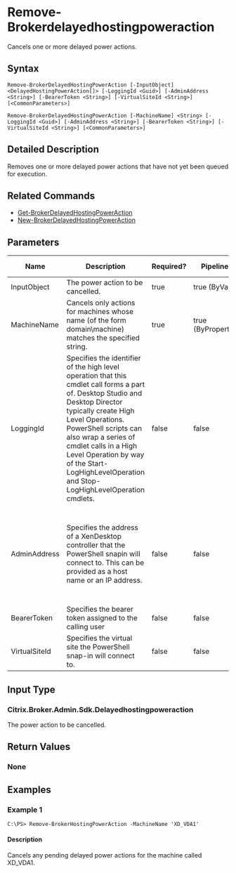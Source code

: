 ﻿
# Remove-Brokerdelayedhostingpoweraction
Cancels one or more delayed power actions.
## Syntax
```
Remove-BrokerDelayedHostingPowerAction [-InputObject] <DelayedHostingPowerAction[]> [-LoggingId <Guid>] [-AdminAddress <String>] [-BearerToken <String>] [-VirtualSiteId <String>] [<CommonParameters>]

Remove-BrokerDelayedHostingPowerAction [-MachineName] <String> [-LoggingId <Guid>] [-AdminAddress <String>] [-BearerToken <String>] [-VirtualSiteId <String>] [<CommonParameters>]
```
## Detailed Description
Removes one or more delayed power actions that have not yet been queued for execution.


## Related Commands

* [Get-BrokerDelayedHostingPowerAction](../Get-BrokerDelayedHostingPowerAction/)
* [New-BrokerDelayedHostingPowerAction](../New-BrokerDelayedHostingPowerAction/)
## Parameters
| Name   | Description | Required? | Pipeline Input | Default Value |
| --- | --- | --- | --- | --- |
| InputObject | The power action to be cancelled. | true | true (ByValue) |  |
| MachineName | Cancels only actions for machines whose name (of the form domain\\machine) matches the specified string. | true | true (ByPropertyName) |  |
| LoggingId | Specifies the identifier of the high level operation that this cmdlet call forms a part of. Desktop Studio and Desktop Director typically create High Level Operations. PowerShell scripts can also wrap a series of cmdlet calls in a High Level Operation by way of the Start-LogHighLevelOperation and Stop-LogHighLevelOperation cmdlets. | false | false |  |
| AdminAddress | Specifies the address of a XenDesktop controller that the PowerShell snapin will connect to. This can be provided as a host name or an IP address. | false | false | Localhost. Once a value is provided by any cmdlet, this value will become the default. |
| BearerToken | Specifies the bearer token assigned to the calling user | false | false |  |
| VirtualSiteId | Specifies the virtual site the PowerShell snap-in will connect to. | false | false |  |

## Input Type

### Citrix.Broker.Admin.Sdk.Delayedhostingpoweraction
The power action to be cancelled.
## Return Values

### None

## Examples

### Example 1
```
C:\PS> Remove-BrokerHostingPowerAction -MachineName 'XD_VDA1'
```
#### Description
Cancels any pending delayed power actions for the machine called XD\_VDA1.
